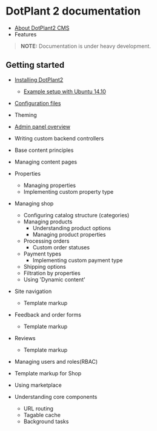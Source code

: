 # DotPlant 2 documentation

* [About DotPlant2 CMS](About)
* Features

> **NOTE:** Documentation is under heavy development.

## Getting started
- [Installing DotPlant2](Installation_and_configuring/Installing.html)
    + [Example setup with Ubuntu 14.10](Installation_and_configuring/Ubuntu_14_10.html)
- [Configuration files](Installation_and_configuring/Configuration.html)
- Theming
- [Admin panel overview](Backend/Overview.html)
- Writing custom backend controllers
- Base content principles
- Managing content pages
- Properties
    + Managing properties
    + Implementing custom property type
- Managing shop
    + Configuring catalog structure (categories)
    + Managing products
        * Understanding product options
        * Managing product properties
    + Processing orders
        * Custom order statuses
    + Payment types
        * Implementing custom payment type
    + Shipping options
    + Filtration by properties
    + Using 'Dynamic content'
- Site navigation
    + Template markup
- Feedback and order forms
    + Template markup
- Reviews
    + Template markup
- Managing users and roles(RBAC)
- Template markup for Shop
- Using marketplace

- Understanding core components
    + URL routing
    + Tagable cache
    + Background tasks
